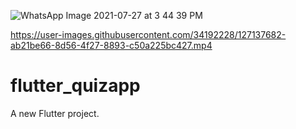 ![WhatsApp Image 2021-07-27 at 3 44 39 PM](https://user-images.githubusercontent.com/34192228/127137677-f82f42bb-55ac-4b70-8ada-458688305023.jpeg)


https://user-images.githubusercontent.com/34192228/127137682-ab21be66-8d56-4f27-8893-c50a225bc427.mp4

# flutter_quizapp

A new Flutter project.

